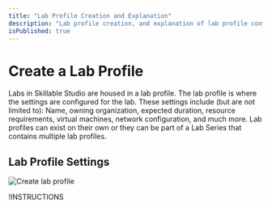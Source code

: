 ```yaml
---
title: "Lab Profile Creation and Explanation"
description: "Lab profile creation, and explanation of lab profile configuration."
isPublished: true
---
```


# Create a Lab Profile

Labs in Skillable Studio are housed in a lab profile. The lab profile is where the settings are configured for the lab. These settings include (but are not limited to): Name, owning organization, expected duration, resource requirements, virtual machines, network configuration, and much more. Lab profiles can exist on their own or they can be part of a Lab Series that contains multiple lab profiles.

<!--
### Max RAM Usage 
The maximum amount of RAM that can be used in the Lab Series, across all lab launches. Once this limit is reached, users will not be able to launch labs until another user closes their lab.

Organizations have a max RAM setting for both Hyper-V and ESX virtual machines that will limit virtual machines to 50GB. This applies to both new virtual machines, and editing existing virtual machines. When editing a lab, if the changes being made will put the lab over the max RAM setting for that organization, a notice will be given to the lab developer. 
If a notice is received, a lab services ticket will need to be submitted and the Skillable team will assist with getting the lab updated, upon approval of your AE and an understanding of you consumptions projections. 

To submit a lab services ticket, please visit our [customer support page](https://skillable.com/customer-support/).

-->

## Lab Profile Settings

![Create lab profile](images/create-lab-profile-button.png)

!INSTRUCTIONS[](settings.md)
